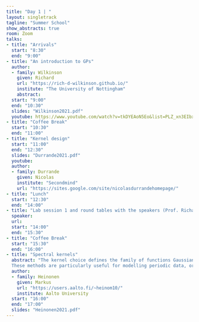 ```yaml
---
title: "Day 1 | "
layout: singletrack
tagline: "Summer School"
show_abstracts: true
room: Zoom 
talks:
- title: "Arrivals"
  start: "8:30"
  end: "9:00"
- title: "An introduction to GPs"
  author:
  - family: Wilkinson
    given: Richard
    url: "https://rich-d-wilkinson.github.io/"
    institute: "The University of Nottingham"   
    abstract:
  start: "9:00"
  end: "10:30"
  slides: "Wilkinson2021.pdf"
  youtube: https://www.youtube.com/watch?v=tkDYEAoN5Eo&list=PLZ_xn3EIbxZGcqHGFj-P_SI6OCXy8TfoL&index=2
- title: "Coffee Break"
  start: "10:30"
  end: "11:00"
- title: "Kernel design"
  start: "11:00"
  end: "12:30"
  slides: "Durrande2021.pdf"
  youtube: 
  author:
  - family: Durrande
    given: Nicolas
    institute: "Secondmind"
    url: "https://sites.google.com/site/nicolasdurrandehomepage/"
- title: "Lunch"
  start: "12:30"
  end: "14:00"
- title: "Lab session 1 and round tables with the speakers (Prof. Richard Wilkinson and Dr. Nicolas Durrande)"
  speaker: 
  url:
  start: "14:00"
  end: "15:30"
- title: "Coffee Break"
  start: "15:30"
  end: "16:00"
- title: "Spectral kernels"
  abstract: "The kernel choice defines the family of functions Gaussian processes model. In this talk we will consider spectral kernels: a framework to model arbitrary covariance functions in the spectral domain.   
  These methods are particularly useful for modelling periodic data, or long-range correlations. Extensions to non-stationary kernels will be discussed as well."
  author:
  - family: Heinonen     
    given: Markus
    url: "https://users.aalto.fi/~heinom10/"
    institute: Aalto University
  start: "16:00"
  end: "17:00"
  slides: "Heinonen2021.pdf"
---
```

